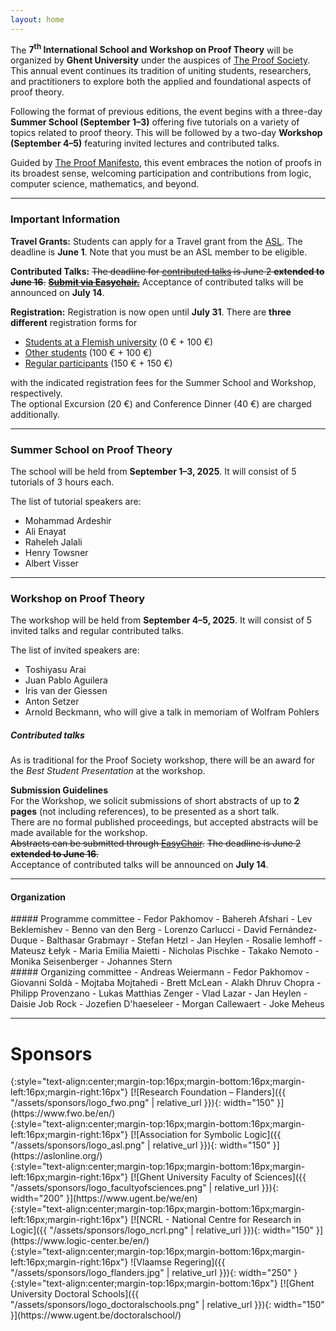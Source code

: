 ```yaml
---
layout: home
---
```


The **7<sup>th</sup> International School and Workshop on Proof Theory** will
be organized by **Ghent University** under the auspices of [The Proof
Society](https://www.proofsociety.org/). This annual event continues its
tradition of uniting students, researchers, and practitioners to explore both
the applied and foundational aspects of proof theory.

Following the format of previous editions, the event begins with a three-day
**Summer School (September 1–3)** offering five tutorials on a variety of
topics related to proof theory. This will be followed by a two-day **Workshop
(September 4–5)** featuring invited lectures and contributed talks.

Guided by [The Proof
Manifesto](https://www.proofsociety.org/the-proof-manifesto/), this event
embraces the notion of proofs in its broadest sense, welcoming participation
and contributions from logic, computer science, mathematics, and beyond.

---

### Important Information

**Travel Grants:** Students can apply for a Travel grant from the [ASL](https://aslonline.org/student-travel-awards/).
The deadline is **June 1**.
Note that you must be an ASL member to be eligible.  

**Contributed Talks:** ~~The deadline for [contributed talks](#contributed-talks) is June 2 **extended to June 16**.~~
~~**[Submit via Easychair.](https://easychair.org/conferences/?conf=proofsociety2025)**~~
Acceptance of contributed talks will be announced on **July 14**.

**Registration:** Registration is now open until **July 31**.
There are **three different** registration forms for
* [Students at a Flemish university](https://event.ugent.be/registration/FSPS25) (0 € + 100 €)
* [Other students](https://event.ugent.be/registration/OSPS25) (100 € + 100 €)
* [Regular participants](https://event.ugent.be/registration/Unknown) (150 € + 150 €)

with the indicated registration fees for the Summer School and Workshop, respectively.  
The optional Excursion (20 €) and Conference Dinner (40 €) are charged additionally. 

---

### Summer School on Proof Theory

The school will be held from **September 1–3, 2025**. It will consist of 5
tutorials of 3 hours each.

The list of tutorial speakers are:
- Mohammad Ardeshir
- Ali Enayat
- Raheleh Jalali
- Henry Towsner
- Albert Visser

---

### Workshop on Proof Theory

The workshop will be held from **September 4–5, 2025**. It will consist of 5
invited talks and regular contributed talks.

The list of invited speakers are:
 - Toshiyasu Arai
 - Juan Pablo Aguilera
 - Iris van der Giessen
 - Anton Setzer
 - Arnold Beckmann, who will give a talk in memoriam of Wolfram Pohlers

##### Contributed talks

As is traditional for the Proof Society workshop, there will be an award for the *Best Student Presentation* at the workshop.

**Submission Guidelines**  
For the Workshop, we solicit submissions of short abstracts of up to **2 pages** (not including references), to be presented as a short talk.  
There are no formal published proceedings, but accepted abstracts will be made available for the workshop.  
~~Abstracts can be submitted through [EasyChair](https://easychair.org/conferences/?conf=proofsociety2025).~~
~~The deadline is June 2 **extended to June 16**.~~  
Acceptance of contributed talks will be announced on **July 14**.

---

#### Organization

<div class="committee-lists">
<div class="row">

<div class="col-md-6 col-lg-4" markdown="1">
##### Programme committee
- Fedor Pakhomov
- Bahereh Afshari
- Lev Beklemishev
- Benno van den Berg
- Lorenzo Carlucci
- David Fernández-Duque
- Balthasar Grabmayr
- Stefan Hetzl
- Jan Heylen
- Rosalie Iemhoff
- Mateusz Łełyk
- Maria Emilia Maietti
- Nicholas Pischke
- Takako Nemoto
- Monika Seisenberger
- Johannes Stern
</div>

<div class="col-md-6 col-lg-4" markdown="1">
##### Organizing committee
- Andreas Weiermann
- Fedor Pakhomov
- Giovanni Soldà
- Mojtaba Mojtahedi
- Brett McLean
- Alakh Dhruv Chopra
- Philipp Provenzano
- Lukas Matthias Zenger
- Vlad Lazar
- Jan Heylen
- Daisie Job Rock
- Jozefien D'haeseleer
- Morgan Callewaert
- Joke Meheus
</div>

</div>
</div>

---

# Sponsors

<div class="container w-75 bg-white">

<div class="row justify-content-center align-items-center text-center">

<div class="col-auto" markdown="1">
{:style="text-align:center;margin-top:16px;margin-bottom:16px;margin-left:16px;margin-right:16px"}
[![Research Foundation – Flanders]({{ "/assets/sponsors/logo_fwo.png" | relative_url }}){: width="150" }](https://www.fwo.be/en/)
</div>

<div class="col-auto" markdown="1">
{:style="text-align:center;margin-top:16px;margin-bottom:16px;margin-left:16px;margin-right:16px"}
[![Association for Symbolic Logic]({{ "/assets/sponsors/logo_asl.png" | relative_url }}){: width="150" }](https://aslonline.org/)
</div>

<div class="col-auto" markdown="1">
{:style="text-align:center;margin-top:16px;margin-bottom:16px;margin-left:16px;margin-right:16px"}
[![Ghent University Faculty of Sciences]({{ "/assets/sponsors/logo_facultyofsciences.png" | relative_url }}){: width="200" }](https://www.ugent.be/we/en)
</div>

<div class="col-auto" markdown="1">
{:style="text-align:center;margin-top:16px;margin-bottom:16px;margin-left:16px;margin-right:16px"}
[![NCRL - National Centre for Research in Logic]({{ "/assets/sponsors/logo_ncrl.png" | relative_url }}){: width="150" }](https://www.logic-center.be/en/)
</div>

<div class="col-auto" markdown="1">
{:style="text-align:center;margin-top:16px;margin-bottom:16px;margin-left:16px;margin-right:16px"}
![Vlaamse Regering]({{ "/assets/sponsors/logo_flanders.jpg" | relative_url }}){: width="250" }
</div>

<div class="col-auto" markdown="1">
{:style="text-align:center;margin-top:16px;margin-bottom:16px"}
[![Ghent University Doctoral Schools]({{ "/assets/sponsors/logo_doctoralschools.png" | relative_url }}){: width="150" }](https://www.ugent.be/doctoralschool/)
</div>

</div>

</div>